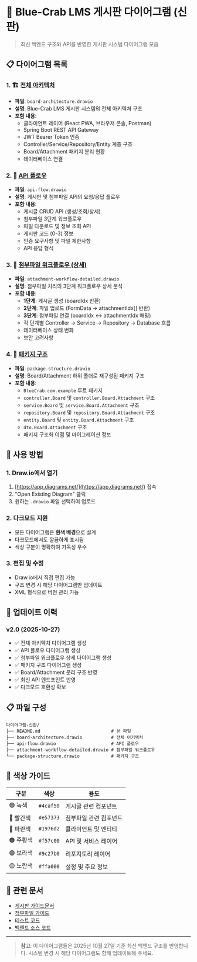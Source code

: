 # 🎨 Blue-Crab LMS 게시판 다이어그램 (신판)

> 최신 백엔드 구조와 API를 반영한 게시판 시스템 다이어그램 모음

## 📋 다이어그램 목록

### 1. 🏗️ [전체 아키텍처](./board-architecture.drawio)
- **파일**: `board-architecture.drawio`
- **설명**: Blue-Crab LMS 게시판 시스템의 전체 아키텍처 구조
- **포함 내용**:
  - 클라이언트 레이어 (React PWA, 브라우저 콘솔, Postman)
  - Spring Boot REST API Gateway
  - JWT Bearer Token 인증
  - Controller/Service/Repository/Entity 계층 구조
  - Board/Attachment 패키지 분리 현황
  - 데이터베이스 연결

### 2. 🔄 [API 플로우](./api-flow.drawio)
- **파일**: `api-flow.drawio`  
- **설명**: 게시판 및 첨부파일 API의 요청/응답 플로우
- **포함 내용**:
  - 게시글 CRUD API (생성/조회/상세)
  - 첨부파일 3단계 워크플로우
  - 파일 다운로드 및 정보 조회 API
  - 게시판 코드 (0-3) 정보
  - 인증 요구사항 및 파일 제한사항
  - API 응답 형식

### 3. 📎 [첨부파일 워크플로우 (상세)](./attachment-workflow-detailed.drawio)
- **파일**: `attachment-workflow-detailed.drawio`
- **설명**: 첨부파일 처리의 3단계 워크플로우 상세 분석
- **포함 내용**:
  - **1단계**: 게시글 생성 (boardIdx 반환)
  - **2단계**: 파일 업로드 (FormData → attachmentIdx[] 반환)
  - **3단계**: 첨부파일 연결 (boardIdx ↔ attachmentIdx 매핑)
  - 각 단계별 Controller → Service → Repository → Database 흐름
  - 데이터베이스 상태 변화
  - 보안 고려사항

### 4. 📁 [패키지 구조](./package-structure.drawio)
- **파일**: `package-structure.drawio`
- **설명**: Board/Attachment 하위 폴더로 재구성된 패키지 구조
- **포함 내용**:
  - `BlueCrab.com.example` 루트 패키지
  - `controller.Board` 및 `controller.Board.Attachment` 구조
  - `service.Board` 및 `service.Board.Attachment` 구조
  - `repository.Board` 및 `repository.Board.Attachment` 구조
  - `entity.Board` 및 `entity.Board.Attachment` 구조
  - `dto.Board.Attachment` 구조
  - 패키지 구조화 이점 및 마이그레이션 정보

## 🎯 사용 방법

### 1. Draw.io에서 열기
1. [https://app.diagrams.net/](https://app.diagrams.net/) 접속
2. "Open Existing Diagram" 클릭
3. 원하는 `.drawio` 파일 선택하여 업로드

### 2. 다크모드 지원
- 모든 다이어그램은 **흰색 배경**으로 설계
- 다크모드에서도 깔끔하게 표시됨
- 색상 구분이 명확하여 가독성 우수

### 3. 편집 및 수정
- Draw.io에서 직접 편집 가능
- 구조 변경 시 해당 다이어그램만 업데이트
- XML 형식으로 버전 관리 가능

## 🔄 업데이트 이력

### v2.0 (2025-10-27)
- ✅ 전체 아키텍처 다이어그램 생성
- ✅ API 플로우 다이어그램 생성  
- ✅ 첨부파일 워크플로우 상세 다이어그램 생성
- ✅ 패키지 구조 다이어그램 생성
- ✅ Board/Attachment 분리 구조 반영
- ✅ 최신 API 엔드포인트 반영
- ✅ 다크모드 호환성 확보

## 📋 파일 구성

```
다이어그램-신판/
├── README.md                           # 본 파일
├── board-architecture.drawio           # 전체 아키텍처
├── api-flow.drawio                     # API 플로우
├── attachment-workflow-detailed.drawio # 첨부파일 워크플로우
└── package-structure.drawio            # 패키지 구조
```

## 🎨 색상 가이드

| 구분 | 색상 | 용도 |
|------|------|------|
| 🟢 녹색 | `#4caf50` | 게시글 관련 컴포넌트 |
| 🔴 빨간색 | `#e57373` | 첨부파일 관련 컴포넌트 |
| 🔵 파란색 | `#1976d2` | 클라이언트 및 엔티티 |
| 🟠 주황색 | `#f57c00` | API 및 서비스 레이어 |
| 🟣 보라색 | `#9c27b0` | 리포지토리 레이어 |
| 🟡 노란색 | `#ffa000` | 설정 및 주요 정보 |

## 🔗 관련 문서

- [게시판 가이드문서](../가이드문서/README.md)
- [첨부파일 가이드](../첨부파일/README.md)
- [테스트 코드](../테스트코드/)
- [백엔드 소스 코드](../../src/main/java/BlueCrab/com/example/)

---

> **참고**: 이 다이어그램들은 2025년 10월 27일 기준 최신 백엔드 구조를 반영합니다. 
> 시스템 변경 시 해당 다이어그램도 함께 업데이트해 주세요.